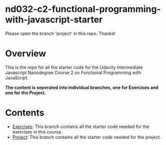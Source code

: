 # nd032-c2-functional-programming-with-javascript-starter

Please open the branch 'project' in this repo. Thanks!

# Overview
This is the repo for all the starter code for the Udacity Intermediate Javascript Nanodegree Course 2 on Functional Programming with JavaScript.

**The content is seperated into individual branches, one for Exercises and one for the Project.**

# Contents
- [Exercises](https://github.com/udacity/nd032-c2-functional-programming-with-javascript-starter/tree/exercises): This branch contains all the starter code needed for the exercises in this course.
- [Project](https://github.com/udacity/nd032-c2-functional-programming-with-javascript-starter/tree/project): This branch contains all the starter code needed for the project.
